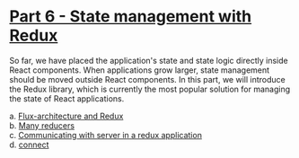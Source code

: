 # [Part 6 - State management with Redux](https://fullstackopen.com/en/part6)

So far, we have placed the application's state and state logic directly inside React components. When applications grow larger, state management should be moved outside React components. In this part, we will introduce the Redux library, which is currently the most popular solution for managing the state of React applications.

a. [Flux-architecture and Redux](https://fullstackopen.com/en/part6/flux_architecture_and_redux)  
b. [Many reducers](https://fullstackopen.com/en/part6/many_reducers)  
c. [Communicating with server in a redux application](https://fullstackopen.com/en/part6/communicating_with_server_in_a_redux_application)  
d. [connect](https://fullstackopen.com/en/part6/connect)
